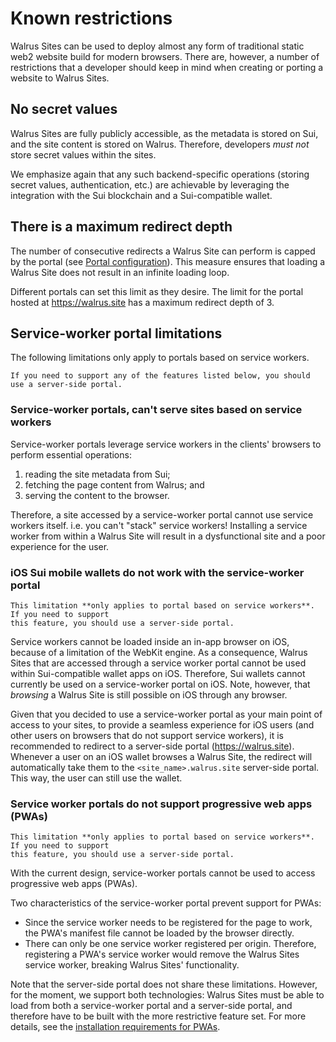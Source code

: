 # Known restrictions

Walrus Sites can be used to deploy almost any form of traditional static web2 website build for
modern browsers. There are, however, a number of restrictions that a developer should keep in mind
when creating or porting a website to Walrus Sites.

## No secret values

Walrus Sites are fully publicly accessible, as the metadata is stored on Sui, and the site content
is stored on Walrus. Therefore, developers *must not* store secret values within the sites.

We emphasize again that any such backend-specific operations (storing secret values, authentication,
etc.) are achievable by leveraging the integration with the Sui blockchain and a Sui-compatible
wallet.

## There is a maximum redirect depth

The number of consecutive redirects a Walrus Site can perform is capped by the
portal (see [Portal configuration](./portal.md)). This measure ensures that loading a Walrus Site
does not result in an infinite loading loop.

Different portals can set this limit as they desire. The limit for the portal hosted at
<https://walrus.site> has a maximum redirect depth of 3.

## Service-worker portal limitations

The following limitations only apply to portals based on service workers.

``` admonish tip
If you need to support any of the features listed below, you should use a server-side portal.
```

### Service-worker portals, can't serve sites based on service workers

Service-worker portals leverage service workers in the clients' browsers to perform essential
operations:

1. reading the site metadata from Sui;
1. fetching the page content from Walrus; and
1. serving the content to the browser.

Therefore, a site accessed by a service-worker portal cannot use service workers itself. i.e.
you can't "stack" service workers! Installing a service worker from within a Walrus Site will
result in a dysfunctional site and a poor experience for the user.

### iOS Sui mobile wallets do not work with the service-worker portal

```admonish warning
This limitation **only applies to portal based on service workers**. If you need to support
this feature, you should use a server-side portal.
```

Service workers cannot be loaded inside an in-app browser on iOS, because of a limitation of the
WebKit engine. As a consequence, Walrus Sites that are accessed through a service worker portal
cannot be used within Sui-compatible wallet apps on iOS. Therefore, Sui wallets cannot currently
be used on a service-worker portal on iOS. Note, however, that *browsing* a Walrus Site is still
possible on iOS through any browser.

Given that you decided to use a service-worker portal as your main point of access to your sites,
to provide a seamless experience for iOS users (and other users on browsers that do not support
service workers), it is recommended to redirect to a server-side portal (<https://walrus.site>).
Whenever a user on an iOS wallet browses a Walrus Site, the redirect will automatically take them
to the `<site_name>.walrus.site` server-side portal. This way, the user can still use the wallet.

### Service worker portals do not support progressive web apps (PWAs)

```admonish warning
This limitation **only applies to portal based on service workers**. If you need to support
this feature, you should use a server-side portal.
```

With the current design, service-worker portals cannot be used to access progressive web apps
(PWAs).

Two characteristics of the service-worker portal prevent support for PWAs:

- Since the service worker needs to be registered for the page to work, the PWA's manifest file
  cannot be loaded by the browser directly.
- There can only be one service worker registered per origin. Therefore, registering a PWA's service
  worker would remove the Walrus Sites service worker, breaking Walrus Sites' functionality.

Note that the server-side portal does not share these limitations. However, for the moment, we
support both technologies: Walrus Sites must be able to load from both a service-worker portal and a
server-side portal, and therefore have to be built with the more restrictive feature set. For more
details, see the [installation requirements for
PWAs](https://en.wikipedia.org/wiki/Progressive_web_app#Installation_criteria).
